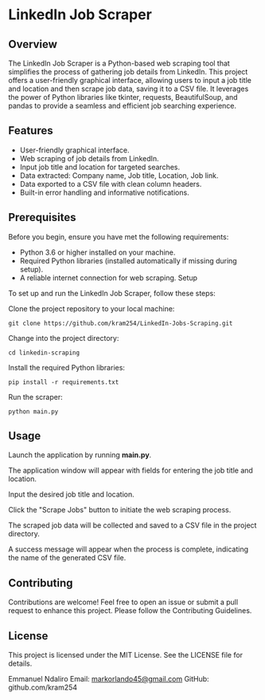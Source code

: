 # LinkedIn Job Scraper

## Overview

The LinkedIn Job Scraper is a Python-based web scraping tool that simplifies the process of gathering job details from LinkedIn. This project offers a user-friendly graphical interface, allowing users to input a job title and location and then scrape job data, saving it to a CSV file. It leverages the power of Python libraries like tkinter, requests, BeautifulSoup, and pandas to provide a seamless and efficient job searching experience.

## Features

*  User-friendly graphical interface.
*  Web scraping of job details from LinkedIn.
*  Input job title and location for targeted searches.
*  Data extracted: Company name, Job title, Location, Job link.
*  Data exported to a CSV file with clean column headers.
 * Built-in error handling and informative notifications.

## Prerequisites
Before you begin, ensure you have met the following requirements:

* Python 3.6 or higher installed on your machine.
* Required Python libraries (installed automatically if missing during setup).
* A reliable internet connection for web scraping.
Setup

To set up and run the LinkedIn Job Scraper, follow these steps:

Clone the project repository to your local machine:

```
git clone https://github.com/kram254/LinkedIn-Jobs-Scraping.git
```
Change into the project directory:
```
cd linkedin-scraping
```
Install the required Python libraries:
```
pip install -r requirements.txt
```

Run the scraper:
```
python main.py
```

## Usage
Launch the application by running **main.py**.

The application window will appear with fields for entering the job title and location.

Input the desired job title and location.

Click the "Scrape Jobs" button to initiate the web scraping process.

The scraped job data will be collected and saved to a CSV file in the project directory.

A success message will appear when the process is complete, indicating the name of the generated CSV file.

## Contributing
Contributions are welcome! Feel free to open an issue or submit a pull request to enhance this project. Please follow the Contributing Guidelines.

## License
This project is licensed under the MIT License. See the LICENSE file for details.


Emmanuel Ndaliro
Email: markorlando45@gmail.com
GitHub: github.com/kram254

